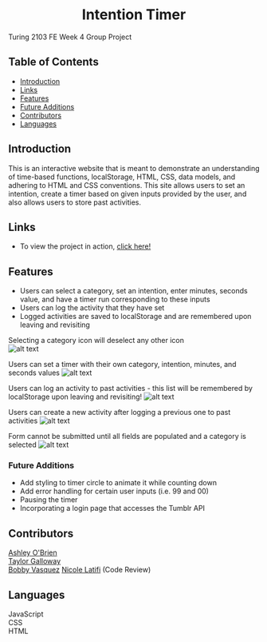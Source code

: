 <h1 align="center">Intention Timer</h1>

Turing 2103 FE Week 4 Group Project
## Table of Contents
* [Introduction](#introduction)
* [Links](#Links)
* [Features](#Features)
* [Future Additions](#Future-Additions)
* [Contributors](#Contributors)
* [Languages](#Languages)

## Introduction
This is an interactive website that is meant to demonstrate an understanding of time-based functions, localStorage, HTML, CSS, data models, and adhering to HTML and CSS conventions. This site allows users to set an intention, create a timer based on given inputs provided by the user, and also allows users to store past activities.  

## Links  
- To view the project in action, [click here!](https://hoomberto.github.io/intention-timer/)

## Features
- Users can select a category, set an intention, enter minutes, seconds value, and have a timer run corresponding to these inputs
- Users can log the activity that they have set
- Logged activities are saved to localStorage and are remembered upon leaving and revisiting 


Selecting a category icon will deselect any other icon  
![alt text](https://media.giphy.com/media/GbLwDxMYJzkCe5jAl8/giphy.gif "Icon switching")

Users can set a timer with their own category, intention, minutes, and seconds values
![alt text](https://media.giphy.com/media/vafyzN6WfkD2I4mHIj/giphy.gif "Activity Timer")

Users can log an activity to past activities - this list will be remembered by localStorage upon leaving and revisiting!
![alt text](https://media.giphy.com/media/bIgvn8Yr0y9jLvsr4R/giphy.gif "Log past activities")

Users can create a new activity after logging a previous one to past activities
![alt text](https://media.giphy.com/media/2Fts83MmRCTfYKoGuo/giphy.gif "Create new activity")

Form cannot be submitted until all fields are populated and a category is selected
![alt text](https://media.giphy.com/media/UrHoty4lKVFEnJHJUI/giphy.gif "Form validation")


### Future Additions
- Add styling to timer circle to animate it while counting down
- Add error handling for certain user inputs (i.e. 99 and 00)
- Pausing the timer
- Incorporating a login page that accesses the Tumblr API 

## Contributors
[Ashley O'Brien](https://github.com/AshleyOh-bit)<br>
[Taylor Galloway](https://github.com/tylrs)<br>
[Bobby Vasquez](https://github.com/hoomberto/)
[Nicole Latifi](https://github.com/NicoleLatifi) (Code Review)

## Languages
JavaScript  
CSS  
HTML 

